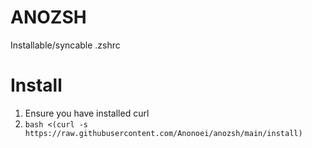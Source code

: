 # ANOZSH
 Installable/syncable .zshrc

# Install
 1. Ensure you have installed curl
 2. `bash <(curl -s https://raw.githubusercontent.com/Anonoei/anozsh/main/install)`
